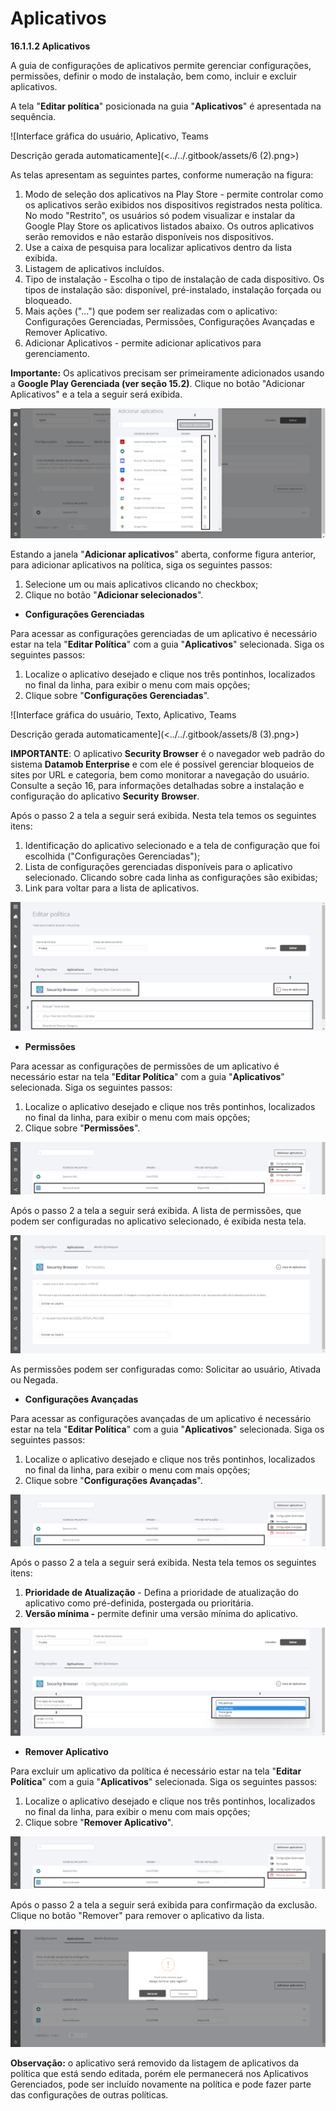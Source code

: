 # Aplicativos

**16.1.1.2 Aplicativos**

A guia de configurações de aplicativos permite gerenciar configurações, permissões, definir o modo de instalação, bem como, incluir e excluir aplicativos.

A tela "**Editar política**" posicionada na guia "**Aplicativos**" é apresentada na sequência.

![Interface gráfica do usuário, Aplicativo, Teams

Descrição gerada automaticamente](<../../.gitbook/assets/6 (2).png>)

As telas apresentam as seguintes partes, conforme numeração na figura:

1. Modo de seleção dos aplicativos na Play Store - permite controlar como os aplicativos serão exibidos nos dispositivos registrados nesta política. No modo "Restrito", os usuários só podem visualizar e instalar da Google Play Store os aplicativos listados abaixo. Os outros aplicativos serão removidos e não estarão disponíveis nos dispositivos.
2. Use a caixa de pesquisa para localizar aplicativos dentro da lista exibida.
3. Listagem de aplicativos incluídos.
4. Tipo de instalação - Escolha o tipo de instalação de cada dispositivo. Os tipos de instalação são: disponível, pré-instalado, instalação forçada ou bloqueado.
5. Mais ações ("...") que podem ser realizadas com o aplicativo: Configurações Gerenciadas, Permissões, Configurações Avançadas e Remover Aplicativo.
6. Adicionar Aplicativos - permite adicionar aplicativos para gerenciamento.

**Importante:** Os aplicativos precisam ser primeiramente adicionados usando a **Google Play Gerenciada (ver seção 15.2)**. Clique no botão "Adicionar Aplicativos" e a tela a seguir será exibida.

![](<../../.gitbook/assets/7 (3).png>)

Estando a janela "**Adicionar aplicativos**" aberta, conforme figura anterior, para adicionar aplicativos na política, siga os seguintes passos:

1. Selecione um ou mais aplicativos clicando no checkbox;
2. Clique no botão "**Adicionar selecionados**".

* **Configurações Gerenciadas**

Para acessar as configurações gerenciadas de um aplicativo é necessário estar na tela "**Editar Política**" com a guia "**Aplicativos**" selecionada. Siga os seguintes passos:

1. Localize o aplicativo desejado e clique nos três pontinhos, localizados no final da linha, para exibir o menu com mais opções;
2. Clique sobre "**Configurações Gerenciadas**".

![Interface gráfica do usuário, Texto, Aplicativo, Teams

Descrição gerada automaticamente](<../../.gitbook/assets/8 (3).png>)

**IMPORTANTE**: O aplicativo **Security Browser** é o navegador web padrão do sistema **Datamob Enterprise** e com ele é possível gerenciar bloqueios de sites por URL e categoria, bem como monitorar a navegação do usuário. Consulte a seção 16, para informações detalhadas sobre a instalação e configuração do aplicativo **Security** **Browser**.

Após o passo 2 a tela a seguir será exibida. Nesta tela temos os seguintes itens:

1. Identificação do aplicativo selecionado e a tela de configuração que foi escolhida ("Configurações Gerenciadas");
2. Lista de configurações gerenciadas disponíveis para o aplicativo selecionado. Clicando sobre cada linha as configurações são exibidas;
3. Link para voltar para a lista de aplicativos.

![](<../../.gitbook/assets/9 (2).png>)

* **Permissões**

Para acessar as configurações de permissões de um aplicativo é necessário estar na tela "**Editar Política**" com a guia "**Aplicativos**" selecionada. Siga os seguintes passos:

1. Localize o aplicativo desejado e clique nos três pontinhos, localizados no final da linha, para exibir o menu com mais opções;
2. Clique sobre "**Permissões**".

![](<../../.gitbook/assets/10 (2).png>)

Após o passo 2 a tela a seguir será exibida. A lista de permissões, que podem ser configuradas no aplicativo selecionado, é exibida nesta tela.

![](<../../.gitbook/assets/11 (1).png>)

As permissões podem ser configuradas como: Solicitar ao usuário, Ativada ou Negada.

* **Configurações Avançadas**

Para acessar as configurações avançadas de um aplicativo é necessário estar na tela "**Editar Política**" com a guia "**Aplicativos**" selecionada. Siga os seguintes passos:

1. Localize o aplicativo desejado e clique nos três pontinhos, localizados no final da linha, para exibir o menu com mais opções;
2. Clique sobre "**Configurações Avançadas**".

![](<../../.gitbook/assets/12 (1).png>)

Após o passo 2 a tela a seguir será exibida. Nesta tela temos os seguintes itens:

1. **Prioridade de Atualização** - Defina a prioridade de atualização do aplicativo como pré-definida, postergada ou prioritária.
2. **Versão mínima -** permite definir uma versão mínima do aplicativo.

![](<../../.gitbook/assets/13 (1).png>)

* **Remover Aplicativo**

Para excluir um aplicativo da política é necessário estar na tela "**Editar Política**" com a guia "**Aplicativos**" selecionada. Siga os seguintes passos:

1. Localize o aplicativo desejado e clique nos três pontinhos, localizados no final da linha, para exibir o menu com mais opções;
2. Clique sobre "**Remover Aplicativo**".

![](<../../.gitbook/assets/14 (1).png>)

Após o passo 2 a tela a seguir será exibida para confirmação da exclusão. Clique no botão "Remover" para remover o aplicativo da lista.

![](<../../.gitbook/assets/15 (1).png>)

**Observação:** o aplicativo será removido da listagem de aplicativos da política que está sendo editada, porém ele permanecerá nos Aplicativos Gerenciados, pode ser incluído novamente na política e pode fazer parte das configurações de outras políticas.
